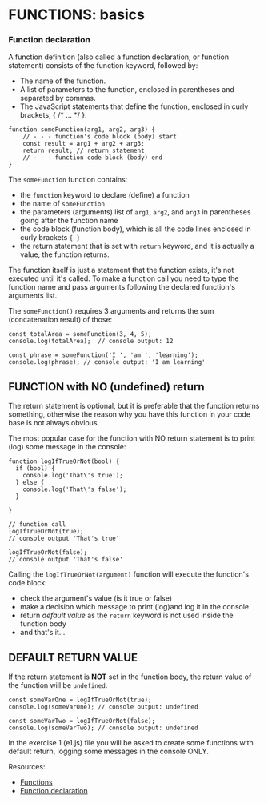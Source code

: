 # FUNCTIONS: basics #

### Function declaration ###
A function definition (also called a function declaration, or function statement) consists of the function keyword, followed by:

 * The name of the function.
 * A list of parameters to the function, enclosed in parentheses and separated by commas.
 * The JavaScript statements that define the function, enclosed in curly brackets, { /* … */ }.

```JS
function someFunction(arg1, arg2, arg3) {
    // - - - function's code block (body) start
    const result = arg1 + arg2 + arg3;
    return result; // return statement
    // - - - function code block (body) end
}
```

The `someFunction` function contains:

 - the `function` keyword to declare (define) a function
 - the name of `someFunction`
 - the parameters (arguments) list  of `arg1`, `arg2`, and `arg3` in parentheses going after the function name
 - the code block (function body), which is all the code lines enclosed in curly brackets `{ }`
 - the return statement that is set with `return` keyword, and it is actually a value, the function returns.

 The function itself is just a statement that the function exists, it's not executed until it's called. 
 To make a function call you need to type the function name and pass arguments following the declared function's arguments list.

 The ```someFunction()``` requires 3 arguments and returns the sum (concatenation result) of those:

 ```JS
const totalArea = someFunction(3, 4, 5);
console.log(totalArea);  // console output: 12

const phrase = someFunction('I ', 'am ', 'learning');
console.log(phrase); // console output: 'I am learning'
 ```

## FUNCTION with NO (undefined) return ##

The return statement is optional, but it is preferable that the function returns something, otherwise the 
reason why you have this function in your code base is not always obvious.

The most popular case for the function with NO return statement is to print (log) some message in the console:

```JS
function logIfTrueOrNot(bool) {
  if (bool) {
    console.log('That\'s true');
  } else {
    console.log('That\'s false');
  }
    
}

// function call
logIfTrueOrNot(true);
// console output 'That's true'

logIfTrueOrNot(false);
// console output 'That's false'
```

Calling the `logIfTrueOrNot(argument)` function will execute the function's code block:
- check the argument's value (is it true or false)
- make a decision which message to print (log)and log it in the console
- return *default value* as the `return` keyword is not used inside the function body
- and that's it...

## DEFAULT RETURN VALUE ##

If the return statement is **NOT** set in the function body, the return value of the function will be `undefined`.

```JS
const someVarOne = logIfTrueOrNot(true);
console.log(someVarOne); // console output: undefined

const someVarTwo = logIfTrueOrNot(false);
console.log(someVarTwo); // console output: undefined
```

In the exercise 1 (e1.js) file you will be asked to create some functions with default return, logging some messages in the console ONLY.

Resources:
  * [Functions](https://developer.mozilla.org/en-US/docs/Web/JavaScript/Guide/Functions)
  * [Function declaration](https://developer.mozilla.org/en-US/docs/Web/JavaScript/Reference/Statements/function)
